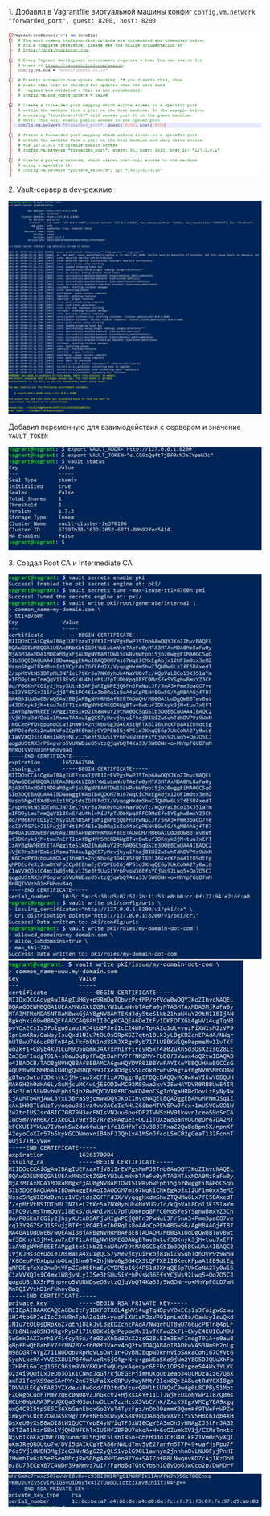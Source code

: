 <p>1. Добавил в Vagrantfile виртуальной машины конфиг <code>config.vm.network "forwarded_port", guest: 8200, host: 8200</code></p>
<img src="../03-sysadmin-09-security/img/sec9.JPG">
<p>2. Vault-сервер в dev-режиме</p>
<img src="../03-sysadmin-09-security/img/sec91.JPG">
<p>Добавил переменную для взаимодействия с сервером и значение <code>VAULT_TOKEN</code></p>
<img src="../03-sysadmin-09-security/img/sec92.JPG">
<p>3. Cоздал Root CA и Intermediate CA</p>
<img src="../03-sysadmin-09-security/img/sec93.JPG">
<img src="../03-sysadmin-09-security/img/sec94.JPG">
<img src="../03-sysadmin-09-security/img/sec95.JPG">